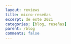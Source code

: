```yaml
---
layout: reviews
title: micro-reseñas
excerpt: de este 2021
categories: [blog, reseñas]
parent: /blog
comments: false
---
```

